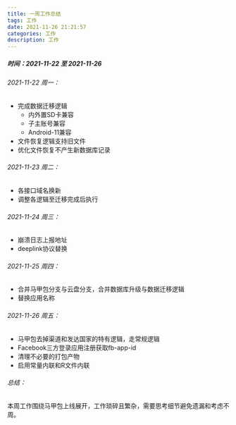 ```yaml
---
title: 一周工作总结
tags: 工作
date: 2021-11-26 21:21:57
categories: 工作
description: 工作
---
```


##### 时间：2021-11-22 至 2021-11-26

###### 2021-11-22 周一：
+ 完成数据迁移逻辑
    - 内外置SD卡兼容
    - 子主账号兼容
    - Android-11兼容
+ 文件恢复逻辑支持旧文件
+ 优化文件恢复不产生新数据库记录

###### 2021-11-23 周二：
+ 各接口域名换新
+ 调整各逻辑至迁移完成后执行

###### 2021-11-24 周三：
+ 崩溃日志上报地址
+ deeplink协议替换

###### 2021-11-25 周四：
+ 合并马甲包分支与云盘分支，合并数据库升级与数据迁移逻辑
+ 替换应用名称

###### 2021-11-26 周五：
+ 马甲包去掉渠道和发达国家的特有逻辑，走常规逻辑
+ Facebook三方登录应用注册获取fb-app-id
+ 清理不必要的打包产物
+ 启用常量内联和R文件内联

###### 总结：

本周工作围绕马甲包上线展开，工作琐碎且繁杂，需要思考细节避免遗漏和考虑不周。